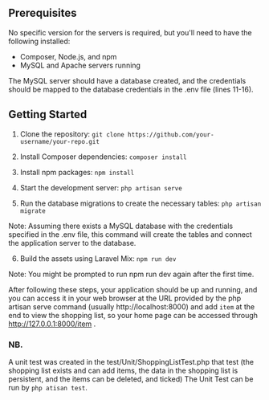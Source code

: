 ## Prerequisites
No specific version for the servers is required, but you'll need to have the following installed:

 - Composer, Node.js, and npm
 - MySQL and Apache servers running

The MySQL server should have a database created, and the credentials should be mapped to the database credentials in the .env file (lines 11-16).

## Getting Started

1. Clone the repository:
`git clone https://github.com/your-username/your-repo.git`

2. Install Composer dependencies:
`composer install`

3. Install npm packages:
`npm install`

4. Start the development server:
`php artisan serve`

5. Run the database migrations to create the necessary tables:
`php artisan migrate`

Note: Assuming there exists a MySQL database with the credentials specified in the .env file, this command will create the tables and connect the application server to the database.

6. Build the assets using Laravel Mix:
`npm run dev`

Note: You might be prompted to run npm run dev again after the first time.

After following these steps, your application should be up and running, and you can access it in your web browser at the URL provided by the php artisan serve command (usually http://localhost:8000) and add `item` at the end to view the shopping list, so your home page can be accessed through http://127.0.0.1:8000/item .

### NB.

A unit test was created in the test/Unit/ShoppingListTest.php that test (the shopping list exists and can add items, the data in the shopping list is persistent, and the items can be deleted, and ticked) The Unit Test can be run by `php atisan test`.
